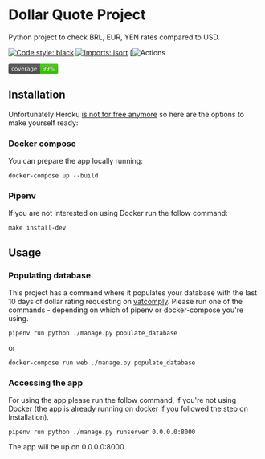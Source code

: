 # Dollar Quote Project
Python project to check BRL, EUR, YEN rates compared to USD.

[![Code style: black](https://img.shields.io/badge/code%20style-black-000000.svg)](https://github.com/psf/black)
[![Imports: isort](https://img.shields.io/badge/%20imports-isort-%231674b1?style=flat&labelColor=ef8336)](https://pycqa.github.io/isort/)
[![Actions](https://github.com/marcelolleivas/dollar-quote-project/actions/workflows/pipeline.yml/badge.svg)

<?xml version="1.0" encoding="UTF-8"?>
<svg xmlns="http://www.w3.org/2000/svg" width="99" height="20">
    <linearGradient id="b" x2="0" y2="100%">
        <stop offset="0" stop-color="#bbb" stop-opacity=".1"/>
        <stop offset="1" stop-opacity=".1"/>
    </linearGradient>
    <mask id="a">
        <rect width="99" height="20" rx="3" fill="#fff"/>
    </mask>
    <g mask="url(#a)">
        <path fill="#555" d="M0 0h63v20H0z"/>
        <path fill="#4c1" d="M63 0h36v20H63z"/>
        <path fill="url(#b)" d="M0 0h99v20H0z"/>
    </g>
    <g fill="#fff" text-anchor="middle" font-family="DejaVu Sans,Verdana,Geneva,sans-serif" font-size="11">
        <text x="31.5" y="15" fill="#010101" fill-opacity=".3">coverage</text>
        <text x="31.5" y="14">coverage</text>
        <text x="80" y="15" fill="#010101" fill-opacity=".3">99%</text>
        <text x="80" y="14">99%</text>
    </g>
</svg>

## Installation
Unfortunately Heroku [is not for free anymore](https://techcrunch.com/2022/08/25/heroku-announces-plans-to-eliminate-free-plans-blaming-fraud-and-abuse/)
so here are the options to make yourself ready:

### Docker compose

You can prepare the app locally running:

```
docker-compose up --build
```

### Pipenv

If you are not interested on using Docker run the follow command:

```
make install-dev
```

## Usage
### Populating database
This project has a command where it populates your database with the last 10 days of dollar rating
requesting on [vatcomply](https://www.vatcomply.com/documentation). Please run one of the commands -
depending on which of pipenv or docker-compose you're using.
```
pipenv run python ./manage.py populate_database
```
or
```
docker-compose run web ./manage.py populate_database
```
### Accessing the app
For using the app please run the follow command, if you're not using Docker
(the app is already running on docker if you followed the step on Installation).

```
pipenv run python ./manage.py runserver 0.0.0.0:8000
```

The app will be up on 0.0.0.0:8000.
